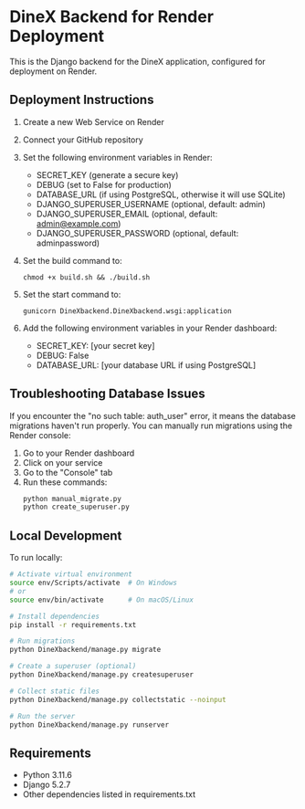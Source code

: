 # DineX Backend for Render Deployment

This is the Django backend for the DineX application, configured for deployment on Render.

## Deployment Instructions

1. Create a new Web Service on Render
2. Connect your GitHub repository
3. Set the following environment variables in Render:
   - SECRET_KEY (generate a secure key)
   - DEBUG (set to False for production)
   - DATABASE_URL (if using PostgreSQL, otherwise it will use SQLite)
   - DJANGO_SUPERUSER_USERNAME (optional, default: admin)
   - DJANGO_SUPERUSER_EMAIL (optional, default: admin@example.com)
   - DJANGO_SUPERUSER_PASSWORD (optional, default: adminpassword)

4. Set the build command to:
   ```
   chmod +x build.sh && ./build.sh
   ```

5. Set the start command to:
   ```
   gunicorn DineXbackend.DineXbackend.wsgi:application
   ```

6. Add the following environment variables in your Render dashboard:
   - SECRET_KEY: [your secret key]
   - DEBUG: False
   - DATABASE_URL: [your database URL if using PostgreSQL]

## Troubleshooting Database Issues

If you encounter the "no such table: auth_user" error, it means the database migrations haven't run properly. You can manually run migrations using the Render console:

1. Go to your Render dashboard
2. Click on your service
3. Go to the "Console" tab
4. Run these commands:
   ```bash
   python manual_migrate.py
   python create_superuser.py
   ```

## Local Development

To run locally:
```bash
# Activate virtual environment
source env/Scripts/activate  # On Windows
# or
source env/bin/activate      # On macOS/Linux

# Install dependencies
pip install -r requirements.txt

# Run migrations
python DineXbackend/manage.py migrate

# Create a superuser (optional)
python DineXbackend/manage.py createsuperuser

# Collect static files
python DineXbackend/manage.py collectstatic --noinput

# Run the server
python DineXbackend/manage.py runserver
```

## Requirements

- Python 3.11.6
- Django 5.2.7
- Other dependencies listed in requirements.txt